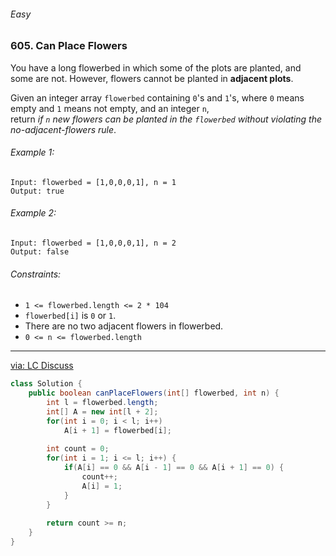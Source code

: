###### Easy

### 605. Can Place Flowers

You have a long flowerbed in which some of the plots are planted, and some are not. However, flowers cannot be planted in **adjacent plots**.

Given an integer array `flowerbed` containing `0`'s and `1`'s, where `0` means empty and `1` means not empty, and an integer `n`,   
return _if `n` new flowers can be planted in the `flowerbed` without violating the no-adjacent-flowers rule_.

###### Example 1:
```
Input: flowerbed = [1,0,0,0,1], n = 1
Output: true
```

###### Example 2:
```
Input: flowerbed = [1,0,0,0,1], n = 2
Output: false
```

###### Constraints:
- `1 <= flowerbed.length <= 2 * 104`
- `flowerbed[i]` is `0` or `1`.
- There are no two adjacent flowers in flowerbed.
- `0 <= n <= flowerbed.length`

***

[via: LC Discuss](https://leetcode.com/problems/can-place-flowers/discuss/960667/Java-2-Solutions-or-Data-preprocessing-or-Check-Prev-and-Next)

```java
class Solution {
    public boolean canPlaceFlowers(int[] flowerbed, int n) {
        int l = flowerbed.length;
        int[] A = new int[l + 2];
        for(int i = 0; i < l; i++)
            A[i + 1] = flowerbed[i];
        
        int count = 0;
        for(int i = 1; i <= l; i++) {
            if(A[i] == 0 && A[i - 1] == 0 && A[i + 1] == 0) {
                count++;
                A[i] = 1;
            }
        }
    
        return count >= n;
    }
}
```
